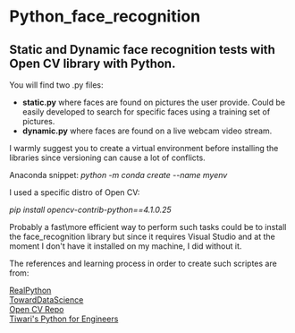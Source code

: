 # Python_face_recognition
## Static and Dynamic face recognition tests with Open CV library with Python.

You will find two .py files: 

- <strong>static.py</strong> where faces are found on pictures the user provide. Could be easily developed to search for specific faces using a training set of pictures. 
- <strong>dynamic.py</strong> where faces are found on a live webcam video stream. 

I warmly suggest you to create a virtual environment before installing the libraries since versioning can cause a lot of conflicts.

Anaconda snippet: <em> python -m conda create --name myenv </em>

I used a specific distro of Open CV:

<em> pip install opencv-contrib-python==4.1.0.25 </em>

Probably a fast\more efficient way to perform such tasks could be to install the face_recognition library but since it requires Visual Studio and at the moment I don't have it installed on my machine, I did without it. 

The references and learning process in order to create such scriptes are from:

<a href="https://realpython.com/face-recognition-with-python/" target = "blank"> RealPython</a><br>
<a href="https://towardsdatascience.com/computer-vision-detecting-objects-using-haar-cascade-classifier-4585472829a9 " target = "blank"> TowardDataScience</a><br>
<a href="https://github.com/opencv/opencv/tree/master/data/haarcascades " target = "blank">Open CV Repo</a><br>
<a href="https://www.pythonforengineers.com/" target = "blank">Tiwari's Python for Engineers </a><br>
